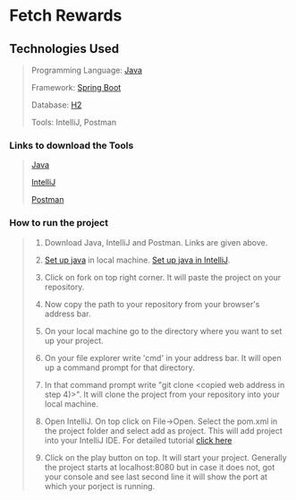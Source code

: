 # Fetch Rewards

## Technologies Used

> Programming Language: [Java](https://en.wikipedia.org/wiki/Java_(programming_language))
>
> Framework: [Spring Boot](https://www.tutorialspoint.com/spring_boot/spring_boot_introduction.htm)
>
> Database: [H2](https://en.wikipedia.org/wiki/H2_(DBMS))
>
> Tools: IntelliJ, Postman

### Links to download the Tools

> [Java](https://www.oracle.com/java/technologies/javase-jdk11-downloads.html)
>
> [IntelliJ](https://www.jetbrains.com/idea/download/#section=windows)
>
> [Postman](https://www.postman.com/downloads/)

### How to run the project
> 1) Download Java, IntelliJ and Postman. Links are given above.
>
> 2) [Set up java](https://www.youtube.com/watch?v=1ZbHHLobt8A) in local machine. [Set up java in IntelliJ](https://www.youtube.com/watch?v=L7IZ6Ckujbw).
> 
> 3) Click on fork on top right corner. It will paste the project on your repository.
>
> 4) Now copy the path to your repository from your browser's address bar. 
> 
> 5) On your local machine go to the directory where you want to set up your project.
>
> 6) On your file explorer write 'cmd' in your address bar. It will open up a command prompt for that directory.
>
> 7) In that command prompt write "git clone <copied web address in step 4)>". It will clone the project from your repository into your local machine.
>
> 8) Open IntelliJ. On top click on File->Open. Select the pom.xml in the project folder and select add as project. This will add project into your IntelliJ IDE.
For detailed tutorial [click here](https://vaadin.com/learn/tutorials/modern-web-apps-with-spring-boot-and-vaadin/importing-running-and-debugging-a-java-maven-project-in-intellij-idea)
> 
> 9) Click on the play button on top. It will start your project. Generally the project starts at localhost:8080  but in case it does not, got your console and see last second line it will show the port at which your porject is running.



